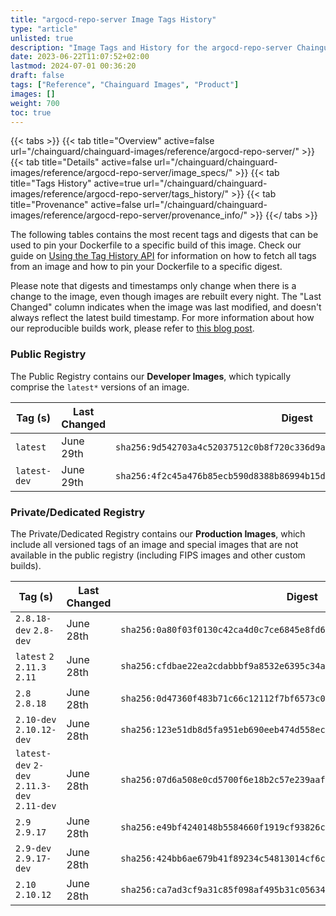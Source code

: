 ```yaml
---
title: "argocd-repo-server Image Tags History"
type: "article"
unlisted: true
description: "Image Tags and History for the argocd-repo-server Chainguard Image"
date: 2023-06-22T11:07:52+02:00
lastmod: 2024-07-01 00:36:20
draft: false
tags: ["Reference", "Chainguard Images", "Product"]
images: []
weight: 700
toc: true
---
```


{{< tabs >}}
{{< tab title="Overview" active=false url="/chainguard/chainguard-images/reference/argocd-repo-server/" >}}
{{< tab title="Details" active=false url="/chainguard/chainguard-images/reference/argocd-repo-server/image_specs/" >}}
{{< tab title="Tags History" active=true url="/chainguard/chainguard-images/reference/argocd-repo-server/tags_history/" >}}
{{< tab title="Provenance" active=false url="/chainguard/chainguard-images/reference/argocd-repo-server/provenance_info/" >}}
{{</ tabs >}}

The following tables contains the most recent tags and digests that can be used to pin your Dockerfile to a specific build of this image. Check our guide on [Using the Tag History API](/chainguard/chainguard-images/using-the-tag-history-api/) for information on how to fetch all tags from an image and how to pin your Dockerfile to a specific digest.

Please note that digests and timestamps only change when there is a change to the image, even though images are rebuilt every night. The "Last Changed" column indicates when the image was last modified, and doesn't always reflect the latest build timestamp. For more information about how our reproducible builds work, please refer to [this blog post](https://www.chainguard.dev/unchained/reproducing-chainguards-reproducible-image-builds).

### Public Registry
The Public Registry contains our **Developer Images**, which typically comprise the `latest*` versions of an image.

| Tag (s)       | Last Changed | Digest                                                                    |
|---------------|--------------|---------------------------------------------------------------------------|
|  `latest`     | June 29th    | `sha256:9d542703a4c52037512c0b8f720c336d9a7fd4e6651739f5228ed7fe1c2e69f9` |
|  `latest-dev` | June 29th    | `sha256:4f2c45a476b85ecb590d8388b86994b15d8870d8869aa4a2ec932bf41dd7b561` |


### Private/Dedicated Registry
The Private/Dedicated Registry contains our **Production Images**, which include all versioned tags of an image and special images that are not available in the public registry (including FIPS images and other custom builds).

| Tag (s)                                       | Last Changed | Digest                                                                    |
|-----------------------------------------------|--------------|---------------------------------------------------------------------------|
|  `2.8.18-dev` `2.8-dev`                       | June 28th    | `sha256:0a80f03f0130c42ca4d0c7ce6845e8fd6dfdfac9b1c2fd14e16526f36e5e5c65` |
|  `latest` `2` `2.11.3` `2.11`                 | June 28th    | `sha256:cfdbae22ea2cdabbbf9a8532e6395c34aa5bedd2c964a79751a28fec68363d33` |
|  `2.8` `2.8.18`                               | June 28th    | `sha256:0d47360f483b71c66c12112f7bf6573c0c9bdbe11006728f900c8c8450571652` |
|  `2.10-dev` `2.10.12-dev`                     | June 28th    | `sha256:123e51db8d5fa951eb690eeb474d558ec5230e0ad902c7a6a12a53c0146e4c5e` |
|  `latest-dev` `2-dev` `2.11.3-dev` `2.11-dev` | June 28th    | `sha256:07d6a508e0cd5700f6e18b2c57e239aaf4a7360ede741d757fde02d3032863ae` |
|  `2.9` `2.9.17`                               | June 28th    | `sha256:e49bf4240148b5584660f1919cf93826c61faba7421027188e68d160fb3435dd` |
|  `2.9-dev` `2.9.17-dev`                       | June 28th    | `sha256:424bb6ae679b41f89234c54813014cf6cb7c7dae7fb474de955d99d34e1b664c` |
|  `2.10` `2.10.12`                             | June 28th    | `sha256:ca7ad3cf9a31c85f098af495b31c05634573fd8e0da93c0ad2c2ba0932e6d4de` |

